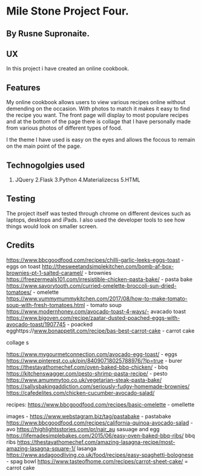 # Mile Stone Project Four. 
## By Rusne Supronaite.
## UX

In this project i have created an online cookbook.

## Features 

My online cookbook allows users to view various recipes online without demending on the occasion.
With photos to match it makes it easy to find the recipe you want.
The front page will display to most populare recipes and at the bottom of the page there is 
collage that I have personally made from various photos of different types of food.

I the theme I have used is easy on the eyes and allows the focous to remain on the main point of the 
page. 

## Technogolgies used


1. JQuery
2.Flask
3.Python
4.Materializecss
5.HTML

## Testing
  
 The project itself was tested through chrome on different devices such as laptops, desktops and iPads. I also used the 
developer tools to see how things would look on smaller screen.

## Credits 

https://www.bbcgoodfood.com/recipes/chilli-garlic-leeks-eggs-toast - eggs on toast
http://thesweetandsimplekitchen.com/bomb-af-box-brownies-pt-1-salted-caramel/  -  brownies
https://freezermeals101.com/irresistible-chicken-pasta-bake/ - pasta bake
https://www.savorytooth.com/curried-omelette-broccoli-sun-dried-tomatoes/ - omelette
https://www.yummymummykitchen.com/2017/08/how-to-make-tomato-soup-with-fresh-tomatoes.html - tomato soup
https://www.modernhoney.com/avocado-toast-4-ways/- avacado toast
https://www.bigoven.com/recipe/zaatar-dusted-poached-eggs-with-avocado-toast/1907745 - poacked 
egghttps://www.bonappetit.com/recipe/bas-best-carrot-cake - carrot cake


collage s

https://www.mygourmetconnection.com/avocado-egg-toast/ - eggs
https://www.pinterest.co.uk/pin/84090718025788976/?lp=true - burer
https://thestayathomechef.com/oven-baked-bbq-chicken/ - bbq
https://kitchenswagger.com/pesto-shrimp-pasta-recipe/ - pesto
https://www.amummytoo.co.uk/vegetarian-steak-pasta-bake/
https://sallysbakingaddiction.com/seriously-fudgy-homemade-brownies/
https://cafedelites.com/chicken-cucumber-avocado-salad/


recipes: 
https://www.bbcgoodfood.com/recipes/basic-omelette - omellette


images - 
https://www.webstagram.biz/tag/pastabake - pastabake
https://www.bbcgoodfood.com/recipes/california-quinoa-avocado-salad - avo
https://highlightsstories.com/pr/nair_au sasuage and egg
https://lifemadesimplebakes.com/2015/06/easy-oven-baked-bbq-ribs/ bbq ribs
https://thestayathomechef.com/amazing-lasagna-recipe/most-amazing-lasagna-square-1/ lasanga 
https://www.asdagoodliving.co.uk/food/recipes/easy-spaghetti-bolognese - spag bowl
https://www.tasteofhome.com/recipes/carrot-sheet-cake/ = carrot cake
